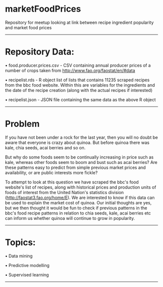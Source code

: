 # marketFoodPrices
Repository for meetup looking at link between recipe ingredient popularity and market food prices

---

# Repository Data:

• food.producer.prices.csv - CSV containing annual producer prices of a number of crops taken from http://www.fao.org/faostat/en/#data

• recipelist.rds - R object list of lists that contains 11235 scraped recipes from the bbc food website. Within this are variables for the ingredients and the date of the recipe creation (along with the actual recipes if interested)

• recipelist.json - JSON file containing the same data as the above R object

---

# Problem

If you have not been under a rock for the last year, then you will no doubt be aware that everyone is crazy about quinoa. But before quinoa there was kale, chia seeds, acai berries and so on. 

But why do some foods seem to be continually increasing in price such as kale, whereas other foods seem to boom and bust such as acai berries? Are these patterns easy to predict from simple previous market prices and availability, or are public interests more fickle? 

To attempt to look at this question we have scraped the bbc's food website's list of recipes, along with historical prices and production units of foods of interest from the United Nation's statistics division (http://faostat3.fao.org/home/E). We are interested to know if this data can be used to explain the market cost of quinoa. Our initial thoughts are yes, but we then thought it would be fun to check if previous patterns in the bbc's food recipe patterns in relation to chia seeds, kale, acai berries etc can inform us whether quinoa will continue to grow in popularity. 

---

# Topics: 

• Data mining

• Predictive modelling

• Supervised learning

---
